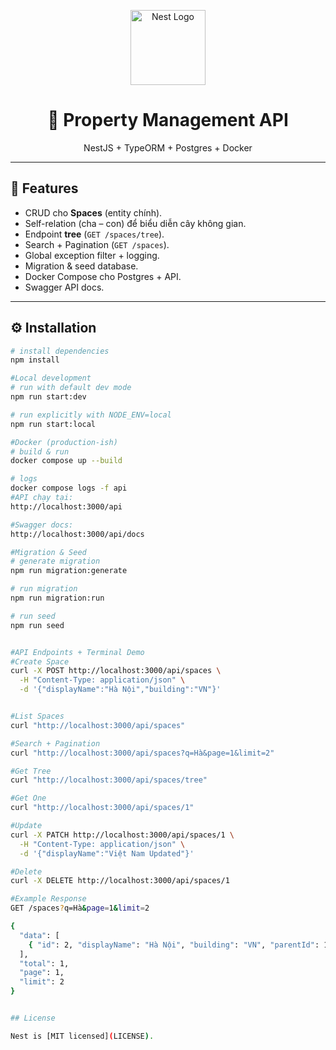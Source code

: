 <p align="center">
  <a href="http://nestjs.com/" target="blank">
    <img src="https://nestjs.com/img/logo-small.svg" width="120" alt="Nest Logo" />
  </a>
</p>

<h1 align="center">🏢 Property Management API</h1>
<p align="center">NestJS + TypeORM + Postgres + Docker</p>

---

## 🚀 Features

- CRUD cho **Spaces** (entity chính).
- Self-relation (cha – con) để biểu diễn cây không gian.
- Endpoint **tree** (`GET /spaces/tree`).
- Search + Pagination (`GET /spaces`).
- Global exception filter + logging.
- Migration & seed database.
- Docker Compose cho Postgres + API.
- Swagger API docs.

---

## ⚙️ Installation

```bash
# install dependencies
npm install

#Local development
# run with default dev mode
npm run start:dev

# run explicitly with NODE_ENV=local
npm run start:local

#Docker (production-ish)
# build & run
docker compose up --build

# logs
docker compose logs -f api
#API chạy tại:
http://localhost:3000/api

#Swagger docs:
http://localhost:3000/api/docs

#Migration & Seed
# generate migration
npm run migration:generate

# run migration
npm run migration:run

# run seed
npm run seed


#API Endpoints + Terminal Demo
#Create Space
curl -X POST http://localhost:3000/api/spaces \
  -H "Content-Type: application/json" \
  -d '{"displayName":"Hà Nội","building":"VN"}'


#List Spaces
curl "http://localhost:3000/api/spaces"

#Search + Pagination
curl "http://localhost:3000/api/spaces?q=Hà&page=1&limit=2"

#Get Tree
curl "http://localhost:3000/api/spaces/tree"

#Get One
curl "http://localhost:3000/api/spaces/1"

#Update
curl -X PATCH http://localhost:3000/api/spaces/1 \
  -H "Content-Type: application/json" \
  -d '{"displayName":"Việt Nam Updated"}'

#Delete
curl -X DELETE http://localhost:3000/api/spaces/1

#Example Response
GET /spaces?q=Hà&page=1&limit=2

{
  "data": [
    { "id": 2, "displayName": "Hà Nội", "building": "VN", "parentId": 1 }
  ],
  "total": 1,
  "page": 1,
  "limit": 2
}


## License

Nest is [MIT licensed](LICENSE).


```
